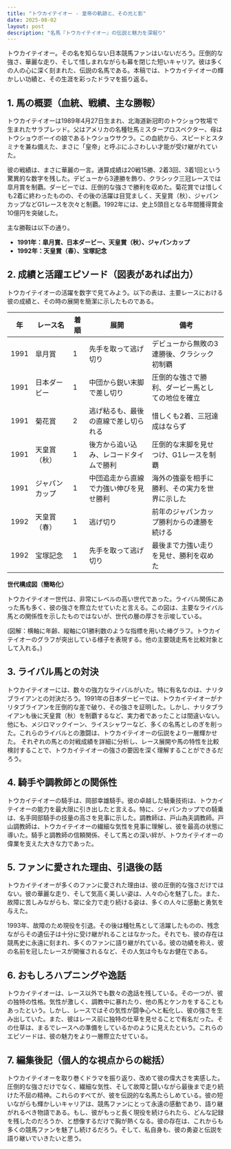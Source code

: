 ```yaml
---
title: "トウカイテイオー - 皇帝の軌跡と、その光と影"
date: 2025-08-02
layout: post
description: "名馬『トウカイテイオー』の伝説と魅力を深堀り"
---
```


トウカイテイオー。その名を知らない日本競馬ファンはいないだろう。圧倒的な強さ、華麗な走り、そして惜しまれながらも幕を閉じた短いキャリア。彼は多くの人の心に深く刻まれた、伝説の名馬である。本稿では、トウカイテイオーの輝かしい功績と、その生涯を彩ったドラマを振り返る。


## 1. 馬の概要（血統、戦績、主な勝鞍）

トウカイテイオーは1989年4月27日生まれ、北海道新冠町のトウショウ牧場で生まれたサラブレッド。父はアメリカの名種牡馬ミスタープロスペクター、母はトウショウボーイの娘であるトウショウサクラ。この血統から、スピードとスタミナを兼ね備えた、まさに「皇帝」と呼ぶにふさわしい才能が受け継がれていた。

彼の戦績は、まさに華麗の一言。通算成績は20戦15勝、2着3回、3着1回という驚異的な数字を残した。デビューから3連勝を飾り、クラシック三冠レースでは皐月賞を制覇。ダービーでは、圧倒的な強さで勝利を収めた。菊花賞では惜しくも2着に終わったものの、その後の活躍は目覚ましく、天皇賞（秋）、ジャパンカップなどG1レースを次々と制覇。1992年には、史上5頭目となる年間獲得賞金10億円を突破した。

主な勝鞍は以下の通り。

* **1991年：皐月賞、日本ダービー、天皇賞（秋）、ジャパンカップ**
* **1992年：天皇賞（春）、宝塚記念**


## 2. 成績と活躍エピソード（図表があれば出力）

トウカイテイオーの活躍を数字で見てみよう。以下の表は、主要レースにおける彼の成績と、その時の展開を簡潔に示したものである。

| 年 | レース名       | 着順 | 展開                                      | 備考                                           |
|---|-----------------|-------|-------------------------------------------|------------------------------------------------|
| 1991 | 皐月賞         | 1     | 先手を取って逃げ切り                      | デビューから無敗の3連勝後、クラシック初制覇        |
| 1991 | 日本ダービー     | 1     | 中団から鋭い末脚で差し切り                | 圧倒的な強さで勝利、ダービー馬としての地位を確立    |
| 1991 | 菊花賞         | 2     | 逃げ粘るも、最後の直線で差し切られる       | 惜しくも2着、三冠達成はならず                   |
| 1991 | 天皇賞（秋）   | 1     | 後方から追い込み、レコードタイムで勝利      | 圧倒的な末脚を見せつけ、G1レースを制覇             |
| 1991 | ジャパンカップ | 1     | 中団追走から直線で力強い伸びを見せ勝利    | 海外の強豪を相手に勝利、その実力を世界に示した     |
| 1992 | 天皇賞（春）   | 1     | 逃げ切り                                      | 前年のジャパンカップ勝利からの連勝を続ける       |
| 1992 | 宝塚記念       | 1     | 先手を取って逃げ切り                      | 最後まで力強い走りを見せ、勝利を収めた             |


**世代構成図（簡略化）**

トウカイテイオー世代は、非常にレベルの高い世代であった。ライバル関係にあった馬も多く、彼の強さを際立たせていたと言える。この図は、主要なライバル馬との関係性を示したものではないが、世代の層の厚さを示唆している。

(図解：横軸に年齢、縦軸にG1勝利数のような指標を用いた棒グラフ。トウカイテイオーのグラフが突出している様子を表現する。他の主要競走馬を比較対象として入れる。)


## 3. ライバル馬との対決

トウカイテイオーには、数々の強力なライバルがいた。特に有名なのは、ナリタブライアンとの対決だろう。1991年の日本ダービーでは、トウカイテイオーがナリタブライアンを圧倒的な差で破り、その強さを証明した。しかし、ナリタブライアンも後に天皇賞（秋）を制覇するなど、実力者であったことは間違いない。他にも、メジロマックイーン、ライスシャワーなど、多くの名馬としのぎを削った。これらのライバルとの激闘は、トウカイテイオーの伝説をより一層輝かせた。  それぞれの馬との対戦成績を詳細に分析し、レース展開や馬の特性を比較検討することで、トウカイテイオーの強さの要因を深く理解することができるだろう。


## 4. 騎手や調教師との関係性

トウカイテイオーの騎手は、岡部幸雄騎手。彼の卓越した騎乗技術は、トウカイテイオーの能力を最大限に引き出したと言える。特に、ジャパンカップでの騎乗は、名手岡部騎手の技量の高さを見事に示した。調教師は、戸山為夫調教師。戸山調教師は、トウカイテイオーの繊細な気性を見事に理解し、彼を最高の状態に導いた。騎手と調教師の信頼関係、そして馬との深い絆が、トウカイテイオーの偉業を支えた大きな力であった。


## 5. ファンに愛された理由、引退後の話

トウカイテイオーが多くのファンに愛された理由は、彼の圧倒的な強さだけではない。彼の華麗な走り、そして気高く美しい姿は、人々の心を魅了した。また、故障に苦しみながらも、常に全力で走り続ける姿は、多くの人々に感動と勇気を与えた。

1993年、故障のため現役を引退。その後は種牡馬として活躍したものの、残念ながらその遺伝子は十分に受け継がれることはなかった。それでも、彼の存在は競馬史に永遠に刻まれ、多くのファンに語り継がれている。彼の功績を称え、彼の名前を冠したレースが開催されるなど、その人気は今もなお健在である。


## 6. おもしろハプニングや逸話

トウカイテイオーは、レース以外でも数々の逸話を残している。その一つが、彼の独特の性格。気性が激しく、調教中に暴れたり、他の馬とケンカをすることもあったという。しかし、レースではその気性が闘争心へと転化し、彼の強さを生み出していた。また、彼はレース前に独特の仕草を見せることで有名だった。その仕草は、まるでレースへの準備をしているかのように見えたという。これらのエピソードは、彼の魅力をより一層際立たせている。


## 7. 編集後記（個人的な視点からの総括）

トウカイテイオーを取り巻くドラマを振り返り、改めて彼の偉大さを実感した。圧倒的な強さだけでなく、繊細な気性、そして故障と闘いながら最後まで走り続けた不屈の精神。これらのすべてが、彼を伝説的な名馬たらしめている。彼の短いながらも輝かしいキャリアは、競馬ファンにとって永遠の感動であり、語り継がれるべき物語である。もし、彼がもっと長く現役を続けられたら、どんな記録を残したのだろうか、と想像するだけで胸が熱くなる。彼の存在は、これからも多くの競馬ファンを魅了し続けるだろう。そして、私自身も、彼の勇姿と伝説を語り継いでいきたいと思う。
